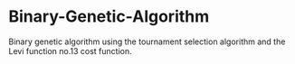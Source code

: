 # Binary-Genetic-Algorithm
Binary genetic algorithm using the tournament selection algorithm and the Levi function no.13 cost function.
